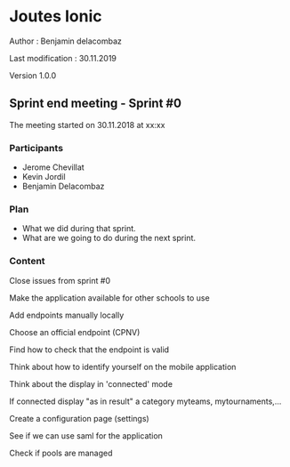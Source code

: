 # Joutes Ionic

Author : Benjamin delacombaz

Last modification : 30.11.2019

Version 1.0.0

## Sprint end meeting - Sprint #0

The meeting started on 30.11.2018 at xx:xx

### Participants

* Jerome Chevillat
* Kevin Jordil
* Benjamin Delacombaz

### Plan

* What we did during that sprint.
* What are we going to do during the next sprint.

### Content

Close issues from sprint #0

Make the application available for other schools to use

Add endpoints manually locally

Choose an official endpoint (CPNV)

Find how to check that the endpoint is valid

Think about how to identify yourself on the mobile application

Think about the display in 'connected' mode

If connected display "as in result" a category myteams, mytournaments,...

Create a configuration page (settings)

See if we can use saml for the application

Check if pools are managed
